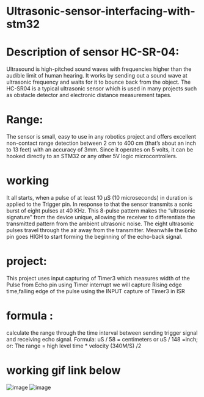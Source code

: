 # Ultrasonic-sensor-interfacing-with-stm32
# Description of sensor HC-SR-04:
Ultrasound is high-pitched sound waves with frequencies higher than the audible limit of human hearing.
It works by sending out a sound wave at ultrasonic frequency and waits for it to bounce back from the object.
The HC-SR04 is a typical ultrasonic sensor which is used in many projects such as obstacle detector and electronic distance measurement tapes.

# Range:
The sensor is small, easy to use in any robotics project and offers excellent non-contact range detection between 2 cm to 400 cm (that’s about an inch to 13 feet) 
with an accuracy of 3mm. Since it operates on 5 volts, it can be hooked directly to an STM32 or any other 5V logic microcontrollers.

# working
It all starts, when a pulse of at least 10 µS (10 microseconds) in duration is applied to the Trigger pin.
In response to that the sensor transmits a sonic burst of eight pulses at 40 KHz. 
This 8-pulse pattern makes the “ultrasonic signature” from the device unique,
allowing the receiver to differentiate the transmitted pattern from the ambient ultrasonic noise.
The eight ultrasonic pulses travel through the air away from the transmitter.
Meanwhile the Echo pin goes HIGH to start forming the beginning of the echo-back signal.

# project:
This project uses input capturing of Timer3 which measures width of the Pulse from Echo pin using Timer interrupt
we will capture Rising edge time,falling edge of the pulse using the INPUT capture of Timer3 in ISR

# formula :
calculate the range through the time interval between sending trigger signal and
receiving echo signal. 
Formula: uS / 58 = centimeters or uS / 148 =inch; or: 
The range = high level time * velocity (340M/S) /2 

# working gif link below
![image](https://user-images.githubusercontent.com/64159350/126761905-2ac87811-cc30-42bc-a39d-2d42071474e7.gif)
![image](https://user-images.githubusercontent.com/64159350/126761997-3379ef61-f4c4-4780-801a-db98af22e771.gif)
